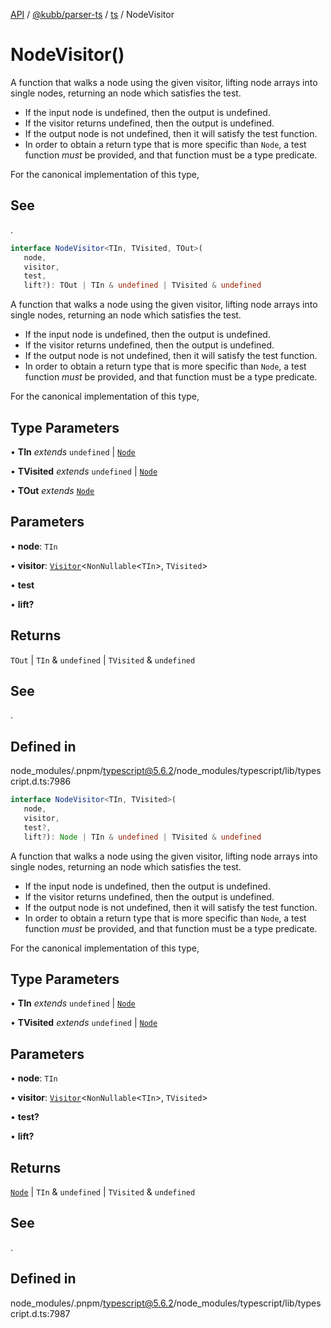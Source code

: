 [API](../../../../../packages.md) / [@kubb/parser-ts](../../../index.md) / [ts](../index.md) / NodeVisitor

# NodeVisitor()

A function that walks a node using the given visitor, lifting node arrays into single nodes,
returning an node which satisfies the test.

- If the input node is undefined, then the output is undefined.
- If the visitor returns undefined, then the output is undefined.
- If the output node is not undefined, then it will satisfy the test function.
- In order to obtain a return type that is more specific than `Node`, a test
  function _must_ be provided, and that function must be a type predicate.

For the canonical implementation of this type,

## See

.

```ts
interface NodeVisitor<TIn, TVisited, TOut>(
   node, 
   visitor, 
   test, 
   lift?): TOut | TIn & undefined | TVisited & undefined
```

A function that walks a node using the given visitor, lifting node arrays into single nodes,
returning an node which satisfies the test.

- If the input node is undefined, then the output is undefined.
- If the visitor returns undefined, then the output is undefined.
- If the output node is not undefined, then it will satisfy the test function.
- In order to obtain a return type that is more specific than `Node`, a test
  function _must_ be provided, and that function must be a type predicate.

For the canonical implementation of this type,

## Type Parameters

• **TIn** *extends* `undefined` \| [`Node`](Node.md)

• **TVisited** *extends* `undefined` \| [`Node`](Node.md)

• **TOut** *extends* [`Node`](Node.md)

## Parameters

• **node**: `TIn`

• **visitor**: [`Visitor`](../type-aliases/Visitor.md)\<`NonNullable`\<`TIn`\>, `TVisited`\>

• **test**

• **lift?**

## Returns

`TOut` \| `TIn` & `undefined` \| `TVisited` & `undefined`

## See

.

## Defined in

node\_modules/.pnpm/typescript@5.6.2/node\_modules/typescript/lib/typescript.d.ts:7986

```ts
interface NodeVisitor<TIn, TVisited>(
   node, 
   visitor, 
   test?, 
   lift?): Node | TIn & undefined | TVisited & undefined
```

A function that walks a node using the given visitor, lifting node arrays into single nodes,
returning an node which satisfies the test.

- If the input node is undefined, then the output is undefined.
- If the visitor returns undefined, then the output is undefined.
- If the output node is not undefined, then it will satisfy the test function.
- In order to obtain a return type that is more specific than `Node`, a test
  function _must_ be provided, and that function must be a type predicate.

For the canonical implementation of this type,

## Type Parameters

• **TIn** *extends* `undefined` \| [`Node`](Node.md)

• **TVisited** *extends* `undefined` \| [`Node`](Node.md)

## Parameters

• **node**: `TIn`

• **visitor**: [`Visitor`](../type-aliases/Visitor.md)\<`NonNullable`\<`TIn`\>, `TVisited`\>

• **test?**

• **lift?**

## Returns

[`Node`](Node.md) \| `TIn` & `undefined` \| `TVisited` & `undefined`

## See

.

## Defined in

node\_modules/.pnpm/typescript@5.6.2/node\_modules/typescript/lib/typescript.d.ts:7987
